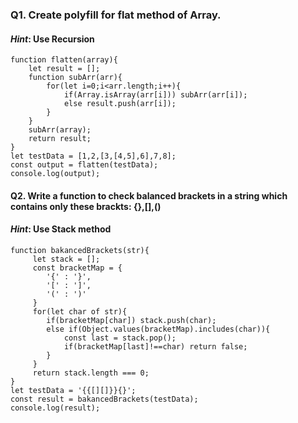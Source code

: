 ### Q1. Create polyfill for flat method of Array.
#### *Hint*: Use Recursion
```
function flatten(array){
    let result = [];
    function subArr(arr){
        for(let i=0;i<arr.length;i++){
            if(Array.isArray(arr[i])) subArr(arr[i]);
            else result.push(arr[i]);
        }
    }
    subArr(array);
    return result;
}
let testData = [1,2,[3,[4,5],6],7,8];
const output = flatten(testData);
console.log(output);
```

#### Q2. Write a function to check balanced brackets in a string which contains only these brackts: {},[],()
#### *Hint*: Use Stack method
```
function bakancedBrackets(str){
     let stack = [];
     const bracketMap = {
        '{' : '}',
        '[' : ']',
        '(' : ')'
     }
     for(let char of str){
        if(bracketMap[char]) stack.push(char);
        else if(Object.values(bracketMap).includes(char)){
            const last = stack.pop();
            if(bracketMap[last]!==char) return false;
        }
     }
     return stack.length === 0;
}
let testData = '{{[][]}}{}';
const result = bakancedBrackets(testData);
console.log(result);
```